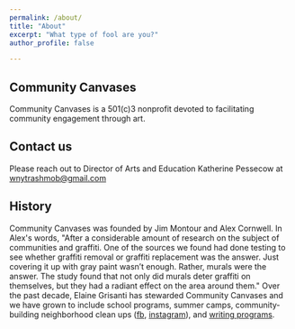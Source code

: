 ```yaml
---
permalink: /about/
title: "About"
excerpt: "What type of fool are you?"
author_profile: false

---
```


## Community Canvases
Community Canvases is a 501(c)3 nonprofit devoted to facilitating community engagement through art.

## Contact us

Please reach out to Director of Arts and Education Katherine Pessecow at [wnytrashmob@gmail.com](mailto:wnytrashmob@gmail.com)

## History 

Community Canvases was founded by Jim Montour and Alex Cornwell. In Alex's words, "After a considerable amount of research on the subject of communities and graffiti. One of the sources we found had done testing to see whether graffiti removal or graffiti replacement was the answer. Just covering it up with gray paint wasn’t enough. Rather, murals were the answer. The study found that not only did murals deter graffiti on themselves, but they had a radiant effect on the area around them." Over the past decade, Elaine Grisanti has stewarded Community Canvases and we have grown to include school programs, summer camps, community-building neighborhood clean ups ([fb](https://www.facebook.com/wnytrashmob/), [instagram](https://www.instagram.com/wnytrashmob/)), and [writing programs](https://kindfools.org).
